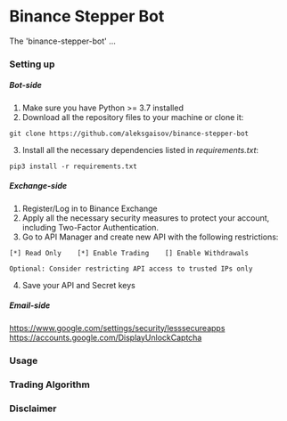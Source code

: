 # Binance Stepper Bot

The 'binance-stepper-bot' ...

### Setting up

##### Bot-side

1. Make sure you have Python >= 3.7 installed
2. Download all the repository files to your machine or clone it:

```
git clone https://github.com/aleksgaisov/binance-stepper-bot
```
3. Install all the necessary dependencies listed in _requirements.txt_:

```
pip3 install -r requirements.txt
```

##### Exchange-side

1. Register/Log in to Binance Exchange
2. Apply all the necessary security measures to protect your account, including Two-Factor Authentication.
3. Go to API Manager and create new API with the following restrictions:

```
[*] Read Only    [*] Enable Trading    [] Enable Withdrawals

Optional: Consider restricting API access to trusted IPs only
```

4. Save your API and Secret keys

##### Email-side

https://www.google.com/settings/security/lesssecureapps
https://accounts.google.com/DisplayUnlockCaptcha

### Usage

### Trading Algorithm

### Disclaimer

